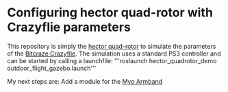 # Configuring hector quad-rotor with Crazyflie parameters

This repository is simply the [hector quad-rotor](http://wiki.ros.org/hector_quadrotor) to simulate the parameters of the [Bitcraze Crazyflie](http://www.bitcraze.se/crazyflie/).
The simulation uses a standard PS3 controller and can be started by calling a launchfile:
'''roslaunch hector_quadrotor_demo outdoor_flight_gazebo.launch'''


My next steps are:
Add a module for the [Myo Armband](https://www.thalmic.com/en/myo/)
